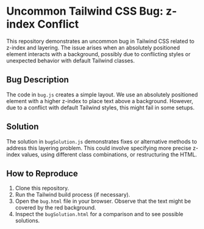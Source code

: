 # Uncommon Tailwind CSS Bug: z-index Conflict

This repository demonstrates an uncommon bug in Tailwind CSS related to z-index and layering.  The issue arises when an absolutely positioned element interacts with a background, possibly due to conflicting styles or unexpected behavior with default Tailwind classes.

## Bug Description
The code in `bug.js` creates a simple layout. We use an absolutely positioned element with a higher z-index to place text above a background. However, due to a conflict with default Tailwind styles, this might fail in some setups. 

## Solution
The solution in `bugSolution.js` demonstrates fixes or alternative methods to address this layering problem. This could involve specifying more precise z-index values, using different class combinations, or restructuring the HTML. 

## How to Reproduce
1. Clone this repository.
2. Run the Tailwind build process (if necessary).
3. Open the `bug.html` file in your browser. Observe that the text might be covered by the red background.
4. Inspect the `bugSolution.html` for a comparison and to see possible solutions.
